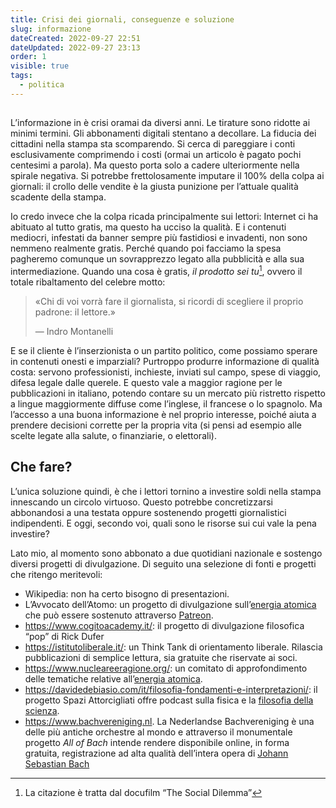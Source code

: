 ```yaml
---
title: Crisi dei giornali, conseguenze e soluzione
slug: informazione
dateCreated: 2022-09-27 22:51
dateUpdated: 2022-09-27 23:13
order: 1
visible: true
tags:
  - politica
---
```


##

<span class="newthought">L’informazione</span> in è crisi oramai da diversi anni. Le tirature sono ridotte ai minimi termini. Gli abbonamenti digitali stentano a decollare. La fiducia dei cittadini nella stampa sta scomparendo. Si cerca di pareggiare i conti esclusivamente comprimendo i costi (ormai un articolo è pagato pochi centesimi a parola). Ma questo porta solo a cadere ulteriormente nella spirale negativa. Si potrebbe frettolosamente imputare il 100% della colpa ai giornali: il crollo delle vendite è la giusta punizione per l’attuale qualità scadente della stampa.

Io credo invece che la colpa ricada principalmente sui lettori: Internet ci ha abituato al tutto gratis, ma questo ha ucciso la qualità. E i contenuti mediocri, infestati da banner sempre più fastidiosi e invadenti, non sono nemmeno realmente gratis. Perché quando poi facciamo la spesa pagheremo comunque un sovrapprezzo legato alla pubblicità e alla sua intermediazione. Quando una cosa è gratis, _il prodotto sei tu_[^1], ovvero il totale ribaltamento del celebre motto:

[^1]: La citazione è tratta dal docufilm “The Social Dilemma”

<div class='epigraph'>

> «Chi di voi vorrà fare il giornalista, si ricordi di scegliere il proprio padrone: il lettore.» <footer> — Indro Montanelli</footer>

</div>

E se il cliente è l’inserzionista o un partito politico, come possiamo sperare in contenuti onesti e imparziali?
Purtroppo produrre informazione di qualità costa: servono professionisti, inchieste, inviati sul campo, spese di viaggio, difesa legale dalle querele.
E questo vale a maggior ragione per le pubblicazioni in italiano, potendo contare su un mercato più ristretto rispetto a lingue maggiormente diffuse come l’inglese, il francese o lo spagnolo.
Ma l’accesso a una buona informazione è nel proprio interesse, poiché aiuta a prendere decisioni corrette per la propria vita (si pensi ad esempio alle scelte legate alla salute, o finanziarie, o elettorali).

## Che fare?

L’unica soluzione quindi, è che i lettori tornino a investire soldi nella stampa innescando un circolo virtuoso. Questo potrebbe concretizzarsi abbonandosi a una testata oppure sostenendo progetti giornalistici indipendenti.
E oggi, secondo voi, quali sono le risorse sui cui vale la pena investire?

Lato mio, al momento sono abbonato a due quotidiani nazionale e sostengo diversi progetti di divulgazione. Di seguito una selezione di fonti e progetti che ritengo meritevoli:

- Wikipedia: non ha certo bisogno di presentazioni.
- L’Avvocato dell’Atomo: un progetto di divulgazione sull’[energia atomica](/notes/nucleare/) che può essere sostenuto attraverso [Patreon](https://www.patreon.com/nicodaemon).
- <https://www.cogitoacademy.it/>: il progetto di divulgazione filosofica “pop” di Rick Dufer
- <https://istitutoliberale.it/>: un Think Tank di orientamento liberale. Rilascia pubblicazioni di semplice lettura, sia gratuite che riservate ai soci.
- <https://www.nucleareeragione.org/>: un comitato di approfondimento delle tematiche relative all’[energia atomica](/notes/nucleare/).
- <https://davidedebiasio.com/it/filosofia-fondamenti-e-interpretazioni/>: il progetto Spazi Attorcigliati offre podcast sulla fisica e la [filosofia della scienza](/notes/epistemologia/).
- <https://www.bachvereniging.nl>. La Nederlandse Bachvereniging è una delle più antiche orchestre al mondo e attraverso il monumentale progetto _All of Bach_ intende rendere disponibile online, in forma gratuita, registrazione ad alta qualità dell’intera opera di [Johann Sebastian Bach](/notes/bach/)
